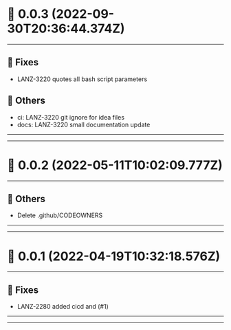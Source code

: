 # :confetti_ball: 0.0.3 (2022-09-30T20:36:44.374Z)
- - -
## :bug: Fixes
* LANZ-3220 quotes all bash script parameters
## :newspaper: Others
* ci: LANZ-3220 git ignore for idea files
* docs: LANZ-3220 small documentation update
- - -
- - -
# :confetti_ball: 0.0.2 (2022-05-11T10:02:09.777Z)
- - -
## :newspaper: Others
* Delete .github/CODEOWNERS
- - -
- - -
# :confetti_ball: 0.0.1 (2022-04-19T10:32:18.576Z)
- - -
## :bug: Fixes
* LANZ-2280 added cicd and (#1)
- - -
- - -

